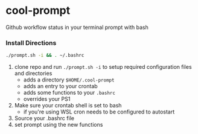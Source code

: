 # cool-prompt

Github workflow status in your terminal prompt with bash 

### Install Directions
```sh
./prompt.sh -i && . ~/.bashrc
```
1. clone repo and run `./prompt.sh -i` to setup required configuration files and directories
    - adds a directory `$HOME/.cool-prompt`
    - adds an entry to your crontab
    - adds some functions to your `.bashrc`
    - overrides your PS1
2. Make sure your crontab shell is set to bash
    - if you're using WSL cron needs to be configured to autostart
3. Source your .bashrc file
4. set prompt using the new functions
